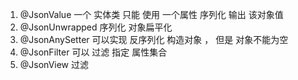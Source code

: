 1. @JsonValue  一个 实体类 只能 使用 一个属性 序列化 输出 该对象值
2. @JsonUnwrapped 序列化 对象扁平化   
3. @JsonAnySetter 可以实现 反序列化 构造对象 ， 但是 对象不能为空 
4. @JsonFilter  可以 过滤 指定 属性集合 
5. @JsonView  过滤  